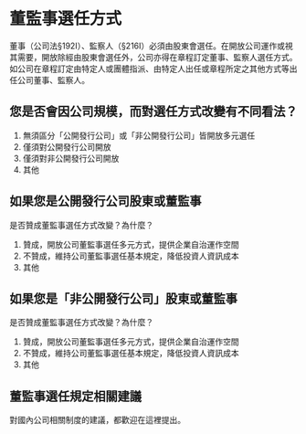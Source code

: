 # 董監事選任方式

董事（公司法§192Ⅰ）、監察人（§216Ⅰ）必須由股東會選任。在開放公司運作或視其需要，開放除經由股東會選任外，公司亦得在章程訂定董事、監察人選任方式。如公司在章程訂定由特定人或團體指派、由特定人出任或章程所定之其他方式等出任公司董事、監察人。

## 您是否會因公司規模，而對選任方式改變有不同看法？

1. 無須區分「公開發行公司」或「非公開發行公司」皆開放多元選任
2. 僅須對公開發行公司開放
3. 僅須對非公開發行公司開放
4. 其他

## 如果您是公開發行公司股東或董監事

是否贊成董監事選任方式改變？為什麼？

1. 贊成，開放公司董監事選任多元方式，提供企業自治運作空間
2. 不贊成，維持公司董監事選任基本規定，降低投資人資訊成本
3. 其他

## 如果您是「非公開發行公司」股東或董監事

是否贊成董監事選任方式改變？為什麼？

1. 贊成，開放公司董監事選任多元方式，提供企業自治運作空間
2. 不贊成，維持公司董監事選任基本規定，降低投資人資訊成本
3. 其他

## 董監事選任規定相關建議

對國內公司相關制度的建議，都歡迎在這裡提出。
